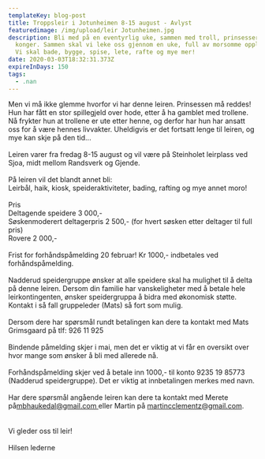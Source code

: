 ```yaml
---
templateKey: blog-post
title: Troppsleir i Jotunheimen 8-15 august - Avlyst
featuredimage: /img/upload/leir Jotunheimen.jpg
description: Bli med på en eventyrlig uke, sammen med troll, prinsesser og
  konger. Sammen skal vi leke oss gjennom en uke, full av morsomme opplevelser.
  Vi skal bade, bygge, spise, lete, rafte og mye mer!
date: 2020-03-03T18:32:31.373Z
expireInDays: 150
tags:
  - .nan
---
```

Men vi må ikke glemme hvorfor vi har denne leiren. Prinsessen må reddes! Hun har fått en stor spillegjeld over hode, etter å ha gamblet med trollene. Nå frykter hun at trollene er ute etter henne, og derfor har hun har ansatt oss for å være hennes livvakter. Uheldigvis er det fortsatt lenge til leiren, og mye kan skje på den tid...\
\
Leiren varer fra fredag 8-15 august og vil være på Steinholet leirplass ved Sjoa, midt mellom Randsverk og Gjende.\
\
På leiren vil det blandt annet bli:\
Leirbål, haik, kiosk, speideraktiviteter, bading, rafting og mye annet moro!\
\
Pris\
Deltagende speidere 3 000,-\
Søskenmoderert deltagerpris 2 500,- (for hvert søsken etter deltager til full pris)\
Rovere 2 000,-\
\
Frist for forhåndspåmelding 20 februar! Kr 1000,- indbetales ved forhåndspåmelding.\
\
Nadderud speidergruppe ønsker at alle speidere skal ha mulighet til å delta på denne leiren. Dersom din familie har vanskeligheter med å betale hele leirkontingenten, ønsker speidergruppa å bidra med økonomisk støtte. Kontakt i så fall gruppeleder (Mats) så fort som mulig.\
\
Dersom dere har spørsmål rundt betalingen kan dere ta kontakt med Mats Grimsgaard på tlf: 926 11 925\
\
Bindende påmelding skjer i mai, men det er viktig at vi får en oversikt over hvor mange som ønsker å bli med allerede nå.\
\
Forhåndspåmelding skjer ved å betale inn 1000,- til konto 9235 19 85773 (Nadderud speidergruppe). Det er viktig at innbetalingen merkes med navn.\
\
Har dere spørsmål angående leiren kan dere ta kontakt med Merete på[mbhaukedal@gmail.com ](mailto:mbhaukedal@gmail.com)eller Martin på [martincclementz@gmail.com](mailto:martincclementz@gmail.com).\
\
\
Vi gleder oss til leir!\
\
Hilsen lederne
